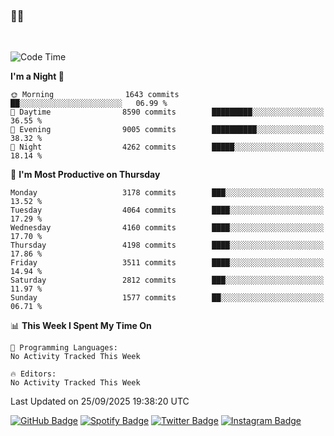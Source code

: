 ### 🤙🍺

<!-- <a href="https://github-readme-stats.vercel.app/api?username=hzak2xx&count_private=true&show_icons=true&theme=dracula">
  <img align="center" src="https://github-readme-stats.vercel.app/api?username=hzak2xx&count_private=true&show_icons=true&theme=dracula" />
</a>
</br> -->
</br>

<!--START_SECTION:waka-->
![Code Time](http://img.shields.io/badge/Code%20Time-4%2C209%20hrs%2040%20mins-blue)

**I'm a Night 🦉** 

```text
🌞 Morning                1643 commits        ██░░░░░░░░░░░░░░░░░░░░░░░   06.99 % 
🌆 Daytime                8590 commits        █████████░░░░░░░░░░░░░░░░   36.55 % 
🌃 Evening                9005 commits        ██████████░░░░░░░░░░░░░░░   38.32 % 
🌙 Night                  4262 commits        █████░░░░░░░░░░░░░░░░░░░░   18.14 % 
```
📅 **I'm Most Productive on Thursday** 

```text
Monday                   3178 commits        ███░░░░░░░░░░░░░░░░░░░░░░   13.52 % 
Tuesday                  4064 commits        ████░░░░░░░░░░░░░░░░░░░░░   17.29 % 
Wednesday                4160 commits        ████░░░░░░░░░░░░░░░░░░░░░   17.70 % 
Thursday                 4198 commits        ████░░░░░░░░░░░░░░░░░░░░░   17.86 % 
Friday                   3511 commits        ████░░░░░░░░░░░░░░░░░░░░░   14.94 % 
Saturday                 2812 commits        ███░░░░░░░░░░░░░░░░░░░░░░   11.97 % 
Sunday                   1577 commits        ██░░░░░░░░░░░░░░░░░░░░░░░   06.71 % 
```


📊 **This Week I Spent My Time On** 

```text
💬 Programming Languages: 
No Activity Tracked This Week

🔥 Editors: 
No Activity Tracked This Week
```


 Last Updated on 25/09/2025 19:38:20 UTC
<!--END_SECTION:waka-->

[![GitHub Badge](https://img.shields.io/badge/GitHub-100000?style=for-the-badge&logo=github&logoColor=white)](https://github.com/hzak2xx)
[![Spotify Badge](https://img.shields.io/badge/Spotify-1ED760?&style=for-the-badge&logo=spotify&logoColor=white)](https://open.spotify.com/user/uf90s6sbbh75a1mt44clkhkvf)
[![Twitter Badge](https://img.shields.io/badge/Twitter-1DA1F2?style=for-the-badge&logo=twitter&logoColor=white)](https://twitter.com/hzak2xx)
[![Instagram Badge](https://img.shields.io/badge/Instagram-E4405F?style=for-the-badge&logo=instagram&logoColor=white)](https://www.instagram.com/hzak2xx/)
